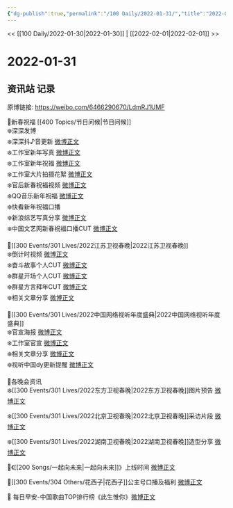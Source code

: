 ```yaml
---
{"dg-publish":true,"permalink":"/100 Daily/2022-01-31/","title":"2022-01-31","created":"2022-12-22T16:08:22.000+08:00","updated":"2023-01-09T17:24:41.868+08:00"}
---
```



<< [[100 Daily/2022-01-30\|2022-01-30]] | [[2022-02-01\|2022-02-01]] >>

# 2022-01-31

## 资讯站 记录

原博链接: https://weibo.com/6466290670/LdmRJ1UMF

💫新春祝福 [[400 Topics/节日问候\|节日问候]]  
❄️深深发博 [](https://m.weibo.cn/1736988591/4731851913035826)  
❄️深深抖♪音更新 [微博正文](https://m.weibo.cn/6466290670/4731669960201555)  
❄️工作室新年写真 [微博正文](https://m.weibo.cn/6466290670/4731669003375197)  
❄️工作室新年祝福 [微博正文](https://m.weibo.cn/6466290670/4731667363661218)  
❄️工作室大片拍摄花絮 [微博正文](https://m.weibo.cn/6466290670/4731858338713405)  
❄️官后新春祝福视频 [微博正文](https://m.weibo.cn/6466290670/4731728428010750)  
❄️QQ音乐新年祝福 [微博正文](https://m.weibo.cn/6466290670/4731662309528104)  
❄️快看新年祝福口播[](https://m.weibo.cn/6466290670/473169893366264)  
❄️新浪综艺写真分享 [微博正文](https://m.weibo.cn/6466290670/4731725635129718)  
❄️中国文艺网新春祝福口播CUT [微博正文](https://m.weibo.cn/6466290670/4731778315588283)

💫[[300 Events/301 Lives/2022江苏卫视春晚\|2022江苏卫视春晚]]  
❄️倒计时视频 [微博正文](https://m.weibo.cn/6466290670/4731634538253430)  
❄️奋斗故事个人CUT [微博正文](https://m.weibo.cn/6466290670/4731636577470345)  
❄️群星开场个人CUT [微博正文](https://m.weibo.cn/6466290670/4731639680993406)  
❄️群星方言拜年CUT [微博正文](https://m.weibo.cn/6466290670/4731667010815447)  
❄️相关文章分享 [微博正文](https://m.weibo.cn/6466290670/4731854756253485)

💫[[300 Events/301 Lives/2022中国网络视听年度盛典\|2022中国网络视听年度盛典]]  
❄️官宣海报 [微博正文](https://m.weibo.cn/6466290670/4731673314859130)  
❄️工作室官宣 [微博正文](https://m.weibo.cn/6466290670/4731691341974518)  
❄️相关文章分享 [微博正文](https://m.weibo.cn/6466290670/4731712363824766)  
❄️视听中国dy更新提醒 [微博正文](https://m.weibo.cn/6466290670/4731850523935192)

💫各晚会资讯  
❄️[[300 Events/301 Lives/2022东方卫视春晚\|2022东方卫视春晚]]图片预告 [微博正文](https://m.weibo.cn/6466290670/4731715287255483)

❄️[[300 Events/301 Lives/2022北京卫视春晚\|2022北京卫视春晚]]采访片段 [微博正文](https://m.weibo.cn/6466290670/4731756533781318)

❄️[[300 Events/301 Lives/2022湖南卫视春晚\|2022湖南卫视春晚]]造型分享 [微博正文](https://m.weibo.cn/6466290670/4731692319772048)

💫《[[200 Songs/一起向未来\|一起向未来]]》上线时间 [微博正文](https://m.weibo.cn/6466290670/4731666936104211)

💫[[300 Events/304 Others/花西子\|花西子]]公主号口播及福利 [微博正文](https://m.weibo.cn/6466290670/4731794039506068)

💫 每日早安-中国歌曲TOP排行榜《此生惟你》[微博正文](https://m.weibo.cn/6466290670/4731612681470089)
